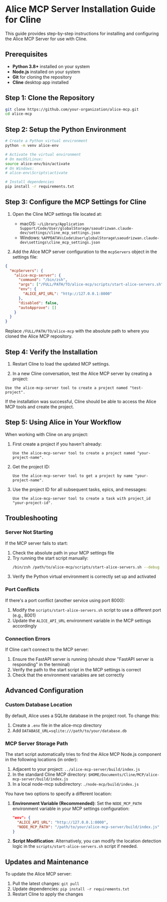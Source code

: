 # Alice MCP Server Installation Guide for Cline

This guide provides step-by-step instructions for installing and configuring the Alice MCP Server for use with Cline.

## Prerequisites

- **Python 3.8+** installed on your system
- **Node.js** installed on your system
- **Git** for cloning the repository
- **Cline** desktop app installed

## Step 1: Clone the Repository

```bash
git clone https://github.com/your-organization/alice-mcp.git
cd alice-mcp
```

## Step 2: Setup the Python Environment

```bash
# Create a Python virtual environment
python -m venv alice-env

# Activate the virtual environment
# On macOS/Linux:
source alice-env/bin/activate
# On Windows:
# alice-env\Scripts\activate

# Install dependencies
pip install -r requirements.txt
```

## Step 3: Configure the MCP Settings for Cline

1. Open the Cline MCP settings file located at:
   - macOS: `~/Library/Application Support/Code/User/globalStorage/saoudrizwan.claude-dev/settings/cline_mcp_settings.json`
   - Windows: `%APPDATA%\Code\User\globalStorage\saoudrizwan.claude-dev\settings\cline_mcp_settings.json`

2. Add the Alice MCP server configuration to the `mcpServers` object in the settings file:

```json
{
  "mcpServers": {
    "alice-mcp-server": {
      "command": "/bin/zsh",
      "args": ["/FULL/PATH/TO/alice-mcp/scripts/start-alice-servers.sh"],
      "env": {
        "ALICE_API_URL": "http://127.0.0.1:8000"
      },
      "disabled": false,
      "autoApprove": []
    }
  }
}
```

Replace `/FULL/PATH/TO/alice-mcp` with the absolute path to where you cloned the Alice MCP repository.

## Step 4: Verify the Installation

1. Restart Cline to load the updated MCP settings.

2. In a new Cline conversation, test the Alice MCP server by creating a project:

```
Use the alice-mcp-server tool to create a project named "test-project".
```

If the installation was successful, Cline should be able to access the Alice MCP tools and create the project.

## Step 5: Using Alice in Your Workflow

When working with Cline on any project:

1. First create a project if you haven't already:
   ```
   Use the alice-mcp-server tool to create a project named "your-project-name".
   ```

2. Get the project ID:
   ```
   Use the alice-mcp-server tool to get a project by name "your-project-name".
   ```

3. Use the project ID for all subsequent tasks, epics, and messages:
   ```
   Use the alice-mcp-server tool to create a task with project_id "your-project-id".
   ```

## Troubleshooting

### Server Not Starting

If the MCP server fails to start:

1. Check the absolute path in your MCP settings file
2. Try running the start script manually:
   ```bash
   /bin/zsh /path/to/alice-mcp/scripts/start-alice-servers.sh --debug
   ```
3. Verify the Python virtual environment is correctly set up and activated

### Port Conflicts

If there's a port conflict (another service using port 8000):

1. Modify the `scripts/start-alice-servers.sh` script to use a different port (e.g., 8001)
2. Update the `ALICE_API_URL` environment variable in the MCP settings accordingly

### Connection Errors

If Cline can't connect to the MCP server:

1. Ensure the FastAPI server is running (should show "FastAPI server is responding" in the terminal)
2. Verify the path to the start script in the MCP settings is correct
3. Check that the environment variables are set correctly

## Advanced Configuration

### Custom Database Location

By default, Alice uses a SQLite database in the project root. To change this:

1. Create a `.env` file in the alice-mcp directory
2. Add `DATABASE_URL=sqlite:///path/to/your/database.db`

### MCP Server Storage Path

The start script automatically tries to find the Alice MCP Node.js component in the following locations (in order):

1. Adjacent to your project: `../alice-mcp-server/build/index.js`
2. In the standard Cline MCP directory: `$HOME/Documents/Cline/MCP/alice-mcp-server/build/index.js`
3. In a local node-mcp subdirectory: `./node-mcp/build/index.js`

You have two options to specify a different location:

1. **Environment Variable (Recommended)**: Set the `NODE_MCP_PATH` environment variable in your MCP settings configuration:
   ```json
   "env": {
     "ALICE_API_URL": "http://127.0.0.1:8000",
     "NODE_MCP_PATH": "/path/to/your/alice-mcp-server/build/index.js"
   }
   ```

2. **Script Modification**: Alternatively, you can modify the location detection logic in the `scripts/start-alice-servers.sh` script if needed.

## Updates and Maintenance

To update the Alice MCP server:

1. Pull the latest changes: `git pull`
2. Update dependencies: `pip install -r requirements.txt`
3. Restart Cline to apply the changes
